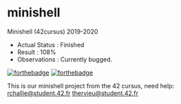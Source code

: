 # minishell
Minishell (42cursus) 2019-2020

- Actual Status : Finished
- Result        : 108%
- Observations : Currently bugged.

[![forthebadge](https://forthebadge.com/images/badges/made-with-c.svg)](https://forthebadge.com)
[![forthebadge](https://forthebadge.com/images/badges/built-with-love.svg)](https://forthebadge.com)

This is our minishell project from the 42 cursus,
need help:
rchallie@student.42.fr thervieu@student.42.fr
